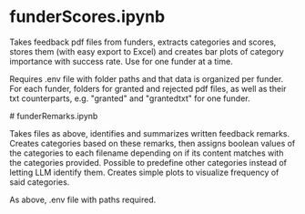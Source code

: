 ﻿# funderScores.ipynb

Takes feedback pdf files from funders, extracts categories and scores, stores them (with easy export to Excel) and creates bar plots of category importance with success rate. Use for one funder at a time.
  
Requires .env file with folder paths and that data is organized per funder. For each funder, folders for granted and rejected pdf files, as well as their txt counterparts, e.g. "granted" and "grantedtxt" for one funder.

﻿# funderRemarks.ipynb

 Takes files as above, identifies and summarizes written feedback remarks. Creates categories based on these remarks, then assigns boolean values of the categories to each filename depending on if its content matches with the categories provided. Possible to predefine other categories instead of letting LLM identify them. Creates simple plots to visualize frequency of said categories.
  
As above, .env file with paths required. 
